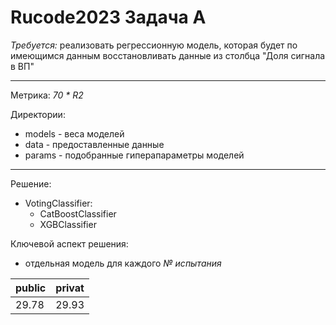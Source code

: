 # Rucode2023 Задача A

*Требуется:* реализовать регрессионную модель, которая будет по имеющимся данным восстановливать данные из столбца "Доля сигнала в ВП"

--------------------------------------------------------
Метрика: *70 * R2*

Директории:
- models - веса моделей
- data - предоставленные данные
- params - подобранные гиперапараметры моделей
----------------------------------
Решение:
- VotingClassifier:
  - СatBoostClassifier
  - XGBClassifier

Ключевой аспект решения:
- отдельная модель для каждого *№ испытания*

|public|privat|
|------|------|
|29.78 |29.93 |
